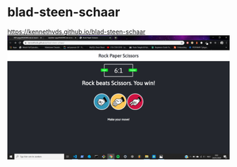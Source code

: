 # blad-steen-schaar
https://kennethvds.github.io/blad-steen-schaar <br>
![screenshot](screenshotbss.png)
